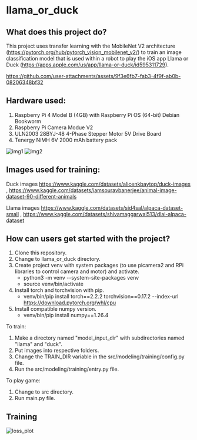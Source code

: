 # llama_or_duck

## What does this project do?
This project uses transfer learning with the MobileNet V2 architecture (https://pytorch.org/hub/pytorch_vision_mobilenet_v2/) to train an image classification model that is used within a robot to play the iOS app Llama or Duck (https://apps.apple.com/us/app/llama-or-duck/id595311729).

https://github.com/user-attachments/assets/9f3e6fb7-fab3-4f9f-ab0b-08206348bf32

## Hardware used:
1. Raspberry Pi 4 Model B (4GB) with Raspberry Pi OS (64-bit) Debian Bookworm
2. Raspberry Pi Camera Modue V2
3. ULN2003 28BYJ-48 4-Phase Stepper Motor 5V Drive Board
4. Tenergy NiMH 6V 2000 mAh battery pack

![img1](https://github.com/user-attachments/assets/e9e6f467-2585-4cc2-81a0-2d7d7ca4b65c)
![img2](https://github.com/user-attachments/assets/d82b0a1c-95bc-41bb-891b-7e8e4284d410)

##  Images used for training:
Duck images
https://www.kaggle.com/datasets/alicenkbaytop/duck-images ,
https://www.kaggle.com/datasets/iamsouravbanerjee/animal-image-dataset-90-different-animals

Llama images
https://www.kaggle.com/datasets/sid4sal/alpaca-dataset-small ,
https://www.kaggle.com/datasets/shivamaggarwal513/dlai-alpaca-dataset

## How can users get started with the project?
1. Clone this repository.
2. Change to llama_or_duck directory.
3. Create project venv with system packages (to use picamera2 and RPi libraries to control camera and motor) and activate.
     - python3 -m venv --system-site-packages venv
     - source venv/bin/activate
4. Install torch and torchvision with pip.
     - venv/bin/pip install torch==2.2.2 torchvision==0.17.2 --index-url https://download.pytorch.org/whl/cpu
5. Install compatible numpy version.
     - venv/bin/pip install numpy==1.26.4

To train:
1. Make a directory named "model_input_dir" with subdirectories named "llama" and "duck".
2. Put images into respective folders.
3. Change the TRAIN_DIR variable in the src/modeling/training/config.py file.
4. Run the src/modeling/training/entry.py file.

To play game:
1. Change to src directory.
2. Run main.py file.

## Training
![loss_plot](https://github.com/user-attachments/assets/162cb8f1-9c3b-4b4e-a497-4ea0fd9188d2)

